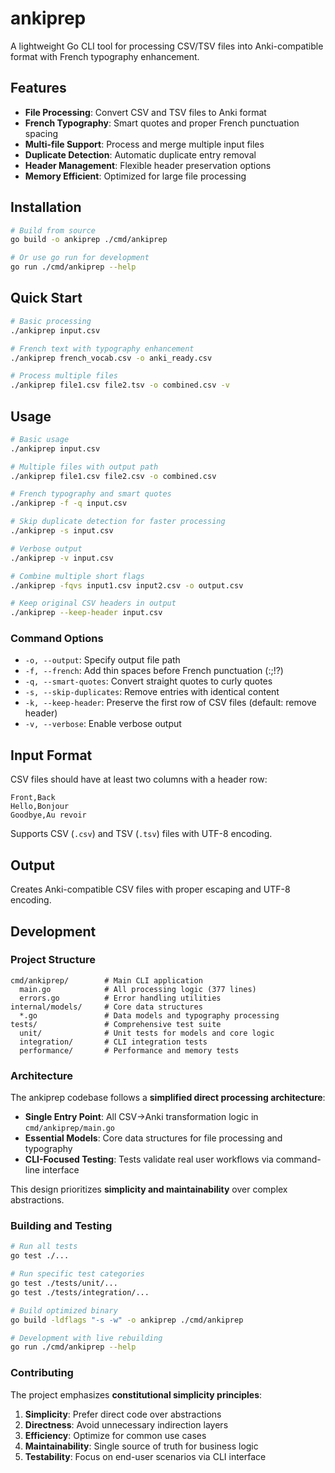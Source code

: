 # ankiprep

A lightweight Go CLI tool for processing CSV/TSV files into Anki-compatible format with French typography enhancement.

## Features

- **File Processing**: Convert CSV and TSV files to Anki format
- **French Typography**: Smart quotes and proper French punctuation spacing
- **Multi-file Support**: Process and merge multiple input files  
- **Duplicate Detection**: Automatic duplicate entry removal
- **Header Management**: Flexible header preservation options
- **Memory Efficient**: Optimized for large file processing

## Installation

```bash
# Build from source
go build -o ankiprep ./cmd/ankiprep

# Or use go run for development
go run ./cmd/ankiprep --help
```

## Quick Start

```bash
# Basic processing
./ankiprep input.csv

# French text with typography enhancement  
./ankiprep french_vocab.csv -o anki_ready.csv

# Process multiple files
./ankiprep file1.csv file2.tsv -o combined.csv -v
```

## Usage

```bash
# Basic usage
./ankiprep input.csv

# Multiple files with output path
./ankiprep file1.csv file2.csv -o combined.csv

# French typography and smart quotes
./ankiprep -f -q input.csv

# Skip duplicate detection for faster processing
./ankiprep -s input.csv

# Verbose output
./ankiprep -v input.csv

# Combine multiple short flags
./ankiprep -fqvs input1.csv input2.csv -o output.csv

# Keep original CSV headers in output
./ankiprep --keep-header input.csv
```

### Command Options

- `-o, --output`: Specify output file path
- `-f, --french`: Add thin spaces before French punctuation (:;!?)  
- `-q, --smart-quotes`: Convert straight quotes to curly quotes
- `-s, --skip-duplicates`: Remove entries with identical content
- `-k, --keep-header`: Preserve the first row of CSV files (default: remove header)
- `-v, --verbose`: Enable verbose output

## Input Format

CSV files should have at least two columns with a header row:

```csv
Front,Back
Hello,Bonjour
Goodbye,Au revoir
```

Supports CSV (`.csv`) and TSV (`.tsv`) files with UTF-8 encoding.

## Output

Creates Anki-compatible CSV files with proper escaping and UTF-8 encoding.

## Development

### Project Structure

```text
cmd/ankiprep/        # Main CLI application
  main.go            # All processing logic (377 lines)
  errors.go          # Error handling utilities
internal/models/     # Core data structures  
  *.go               # Data models and typography processing
tests/               # Comprehensive test suite
  unit/              # Unit tests for models and core logic
  integration/       # CLI integration tests  
  performance/       # Performance and memory tests
```

### Architecture

The ankiprep codebase follows a **simplified direct processing architecture**:

- **Single Entry Point**: All CSV→Anki transformation logic in `cmd/ankiprep/main.go`
- **Essential Models**: Core data structures for file processing and typography
- **CLI-Focused Testing**: Tests validate real user workflows via command-line interface

This design prioritizes **simplicity and maintainability** over complex abstractions.

### Building and Testing

```bash
# Run all tests
go test ./...

# Run specific test categories
go test ./tests/unit/...
go test ./tests/integration/...

# Build optimized binary
go build -ldflags "-s -w" -o ankiprep ./cmd/ankiprep

# Development with live rebuilding
go run ./cmd/ankiprep --help
```

### Contributing

The project emphasizes **constitutional simplicity principles**:

1. **Simplicity**: Prefer direct code over abstractions
2. **Directness**: Avoid unnecessary indirection layers  
3. **Efficiency**: Optimize for common use cases
4. **Maintainability**: Single source of truth for business logic
5. **Testability**: Focus on end-user scenarios via CLI interface

